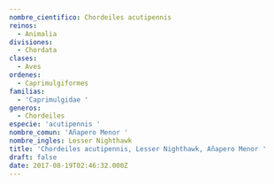 ```yaml
---
nombre_cientifico: Chordeiles acutipennis
reinos:
  - Animalia
divisiones:
  - Chordata
clases:
  - Aves
ordenes:
  - Caprimulgiformes
familias:
  - 'Caprimulgidae '
generos:
  - Chordeiles
especie: 'acutipennis '
nombre_comun: 'Añapero Menor '
nombre_ingles: Lesser Nighthawk
title: 'Chordeiles acutipennis, Lesser Nighthawk, Añapero Menor '
draft: false
date: 2017-08-19T02:46:32.000Z
---
```


